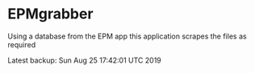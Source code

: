 # EPMgrabber
Using a database from the EPM app this application scrapes the files as required


Latest backup: Sun Aug 25 17:42:01 UTC 2019

